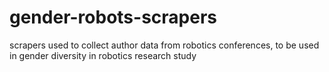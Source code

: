 # gender-robots-scrapers

scrapers used to collect author data from robotics conferences, to be used in gender diversity in robotics research study
